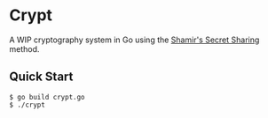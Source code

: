 # Crypt
A WIP cryptography system in Go using the [Shamir's Secret Sharing](https://en.wikipedia.org/wiki/Shamir%27s_secret_sharing) method.

## Quick Start
```console
$ go build crypt.go
$ ./crypt
```
